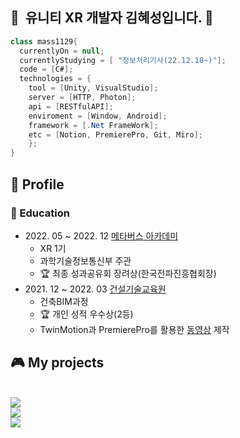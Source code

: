 <!-- [![Hits](https://hits.seeyoufarm.com/api/count/incr/badge.svg?url=https%3A%2F%2Fgithub.com%2Fmass1129&count_bg=%2379C83D&title_bg=%23555555&icon=&icon_color=%23E7E7E7&title=hits&edge_flat=false)](https://hits.seeyoufarm.com)
-->
## 👋 &nbsp;유니티 XR 개발자 김혜성입니다. 👋  
```C#
class mass1129{
  currentlyOn = null;
  currentlyStudying = [ "정보처리기사(22.12.18~)"];
  code = [C#];
  technologies = {
    tool = [Unity, VisualStudio];  
    server = [HTTP, Photon];  
    api = [RESTfulAPI];  
    enviroment = [Window, Android];  
    framework = [.Net FrameWork];
    etc = [Notion, PremierePro, Git, Miro];
    };
}
```
## 🌱 Profile  

### 📖 Education

- 2022\. 05 ~ 2022. 12 [메타버스 아카데미](https://mtvs.kr)  
  - XR 1기  
  - 과학기술정보통신부 주관  
  - 🏆 최종 성과공유회 장려상(한국전파진흥협회장)  
- 2021\. 12 ~ 2022. 03 [건설기술교육원](https://www.kicte.or.kr/portal/index/mainInitAction.do)  
  - 건축BIM과정  
  - 🏆 개인 성적 우수상(2등)  
  - TwinMotion과 PremierePro를 활용한 [동영상](https://youtu.be/w3Qg7fNvgkI) 제작    
  

## 🎮 My projects   
 <br>   
    <a href="https://github.com/mass1129/RETAKE" ><img src="https://img.shields.io/badge/Github-Retake-red?style=for-the-badge&logo=GitHub&logoColor=white&link=https://github.com/mass1129/RETAKE"></a>  
  <br>
    <a href="https://github.com/mass1129/DeadRising" ><img src="https://img.shields.io/badge/Github-Rising-blue?style=for-the-badge&logo=GitHub&logoColor=white&link=https://github.com/mass1129/DeadRising"></a>
  <br>
    <a href="https://github.com/mass1129/MTVS_Nebula" ><img src="https://img.shields.io/badge/Github-Nebula-orange?style=for-the-badge&logo=GitHub&logoColor=white&link=https://github.com/mass1129/MTVS_Nebula"></a>




<!--
**mass1129/mass1129** is a ✨ _special_ ✨ repository because its `README.md` (this file) appears on your GitHub profile.

Here are some ideas to get you started:

- 🔭 I’m currently working on ...
- 🌱 I’m currently learning ...
- 👯 I’m looking to collaborate on ...
- 🤔 I’m looking for help with ...
- 💬 Ask me about ...
- 📫 How to reach me: ...
- 😄 Pronouns: ...
- ⚡ Fun fact: ...
-->
